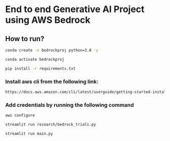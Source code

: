# End to end Generative AI Project using AWS Bedrock


## How to run?

```bash
conda create -n bedrockproj python=3.8 -y
```

```bash
conda activate bedrockproj 
```

```bash
pip install -r requirements.txt
```


### Install aws cli from the following link:
```bash
https://docs.aws.amazon.com/cli/latest/userguide/getting-started-install.html
```


### Add credentials by running the following command
```bash
aws configure
```


```bash
streamlit run research/bedrock_trials.py
```



```bash
streamlit run main.py
```


